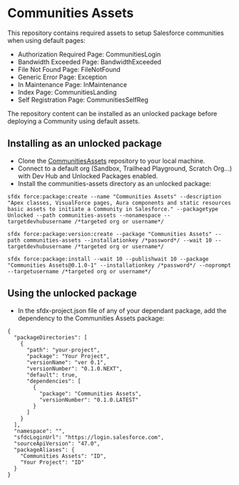 # Communities Assets

This repository contains required assets to setup Salesforce communities when using default pages:

-   Authorization Required Page: CommunitiesLogin
-   Bandwidth Exceeded Page: BandwidthExceeded
-   File Not Found Page: FileNotFound
-   Generic Error Page: Exception
-   In Maintenance Page: InMaintenance
-   Index Page: CommunitiesLanding
-   Self Registration Page: CommunitiesSelfReg

The repository content can be installed as an unlocked package before deploying a Community using default assets.

## Installing as an unlocked package

-   Clone the [CommunitiesAssets](https://github.com/RemiLeGuin/CommunitiesAssets) repository to your local machine.
-   Connect to a default org (Sandbox, Trailhead Playground, Scratch Org...) with Dev Hub and Unlocked Packages enabled.
-   Install the communities-assets directory as an unlocked package:
```
sfdx force:package:create --name "Communities Assets" --description "Apex classes, VisualForce pages, Aura components and static resources basic assets to initiate a Community in Salesforce." --packagetype Unlocked --path communities-assets --nonamespace --targetdevhubusername /*targeted org or username*/
```
```
sfdx force:package:version:create --package "Communities Assets" --path communities-assets --installationkey /*password*/ --wait 10 --targetdevhubusername /*targeted org or username*/
```
```
sfdx force:package:install --wait 10 --publishwait 10 --package "Communities Assets@0.1.0-1" --installationkey /*password*/ --noprompt --targetusername /*targeted org or username*/
```

## Using the unlocked package

-   In the sfdx-project.json file of any of your dependant package, add the dependency to the Communities Assets package:
```
{
  "packageDirectories": [
    {
      "path": "your-project",
      "package": "Your Project",
      "versionName": "ver 0.1",
      "versionNumber": "0.1.0.NEXT",
      "default": true,
      "dependencies": [
        {
          "package": "Communities Assets",
          "versionNumber": "0.1.0.LATEST"
        }
      ]
    }
  ],
  "namespace": "",
  "sfdcLoginUrl": "https://login.salesforce.com",
  "sourceApiVersion": "47.0",
  "packageAliases": {
    "Communities Assets": "ID",
    "Your Project": "ID"
  }
}
```